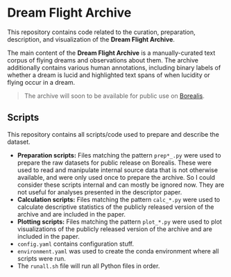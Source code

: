 # Dream Flight Archive

This repository contains code related to the curation, preparation, description, and visualization of the **Dream Flight Archive**.

The main content of the **Dream Flight Archive** is a manually-curated text corpus of flying dreams and observations about them. The archive additionally contains various human annotations, including binary labels of whether a dream is lucid and highlighted text spans of when lucidity or flying occur in a dream.

> The archive will soon to be available for public use on [Borealis](https://borealisdata.ca/).


## Scripts

This repository contains all scripts/code used to prepare and describe the dataset.

* **Preparation scripts:** Files matching the pattern `prep*_.py` were used to prepare the raw datasets for public release on Borealis. These were used to read and manipulate internal source data that is not otherwise available, and were only used once to prepare the archive. So I could consider these scripts internal and can mostly be ignored now. They are not useful for analyses presented in the descriptor paper.
* **Calculation scripts:** Files matching the pattern `calc_*.py` were used to calculate descriptive statistics of the publicly released version of the archive and are included in the paper.
* **Plotting scripts:** Files matching the pattern `plot_*.py` were used to plot visualizations of the publicly released version of the archive and are included in the paper.
* `config.yaml` contains configuration stuff.
* `environment.yaml` was used to create the conda environment where all scripts were run.
* The `runall.sh` file will run all Python files in order.
